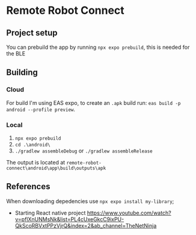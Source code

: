 <!--
 Copyright (c) 2023 Rafael Farias

 This software is released under the MIT License.
 https://opensource.org/licenses/MIT
-->

# Remote Robot Connect

## Project setup

You can prebuild the app by running `npx expo prebuild`, this is needed for the BLE

## Building

### Cloud

For build I'm using EAS expo, to create an `.apk` build run:
`eas build -p android --profile preview`.

### Local

1. `npx expo prebuild`
2. `cd .\android\`
3. `./gradlew assembleDebug` or `./gradlew assembleRelease`

The output is located at `remote-robot-connect\android\app\build\outputs\apk`

## References

When downloading depedencies use `npx expo install my-library`;

-   Starting React native project https://www.youtube.com/watch?v=pflXnUNMsNk&list=PL4cUxeGkcC9ixPU-QkScoRBVxtPPzVjrQ&index=2&ab_channel=TheNetNinja

